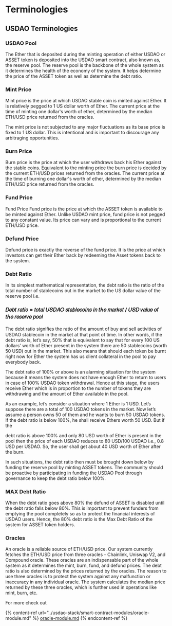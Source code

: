 # Terminologies

## USDAO Terminologies

### USDAO Pool <a href="#reserve-pool" id="reserve-pool"></a>

The Ether that is deposited during the minting operation of either USDAO or ASSET token is deposited into the USDAO smart contract, also known as, the reserve pool. The reserve pool is the backbone of the whole system as it determines the health of the economy of the system. It helps determine the price of the ASSET token as well as determine the debt ratio.

### Mint Price <a href="#mint-price" id="mint-price"></a>

Mint price is the price at which USDAO stable coin is minted against Ether. It is relatively pegged to 1 US dollar worth of Ether. The current price at the time of minting one dollar's worth of ether, determined by the median ETH/USD price returned from the oracles.

The mint price is not subjected to any major fluctuations as its base price is fixed to 1 US dollar. This is intentional and is important to discourage any arbitraging opportunities.

### Burn Price <a href="#burn-price" id="burn-price"></a>

Burn price is the price at which the user withdraws back his Ether against the stable coins. Equivalent to the minting price the burn price is decided by the current ETH/USD prices returned from the oracles. The current price at the time of burning one dollar's worth of ether, determined by the median ETH/USD price returned from the oracles.&#x20;

### Fund Price

Fund Price Fund price is the price at which the ASSET token is available to be minted against Ether. Unlike USDAO mint price, fund price is not pegged to any constant value. Its price can vary and is proportional to the current ETH/USD price.

### Defund Price <a href="#defund-price" id="defund-price"></a>

Defund price is exactly the reverse of the fund price. It is the price at which investors can get their Ether back by redeeming the Asset tokens back to the system.

### Debt Ratio <a href="#debt-ratio" id="debt-ratio"></a>

In its simplest mathematical representation, the debt ratio is the ratio of the total number of stablecoins out in the market to the US dollar value of the reserve pool i.e.

### **𝐷𝑒𝑏𝑡 𝑟𝑎𝑡𝑖𝑜 = 𝑡𝑜𝑡𝑎𝑙 𝑈𝑆𝐷𝐴𝑂 𝑠𝑡𝑎𝑏𝑙𝑒𝑐𝑜𝑖𝑛𝑠 𝑖𝑛 𝑡ℎ𝑒 𝑚𝑎𝑟𝑘𝑒𝑡 / 𝑈𝑆𝐷 𝑣𝑎𝑙𝑢𝑒 𝑜𝑓 𝑡ℎ𝑒 𝑟𝑒𝑠𝑒𝑟𝑣𝑒 𝑝𝑜𝑜𝑙**

The debt ratio signiﬁes the ratio of the amount of buy and sell activities of USDAO stablecoin in the market at that point of time. In other words, if the debt ratio is, let’s say, 50% that is equivalent to say that for every 100 US dollars' worth of Ether present in the system there are 50  stablecoins (worth 50 USD) out in the market. This also means that should each token be burnt right now for Ether the system has us client collateral in the pool to pay everybody back.

The debt ratio of 100% or above is an alarming situation for the system because it means the system does not have enough Ether to return to users in case of 100% USDAO token withdrawal. Hence at this stage, the users receive Ether which is in proportion to the number of tokens they are withdrawing and the amount of Ether available in the pool.

As an example, let’s consider a situation where 1 Ether is 1 USD. Let’s suppose there are a total of 100 USDAO tokens in the market. Now let’s assume a person owns 50 of them and he wants to burn 50 USDAO tokens. If the debt ratio is below 100%, he shall receive Ethers worth 50 USD. But if the

debt ratio is above 100% and only 80 USD worth of Ether is present in the pool then the price of each USDAO reduces to 80 USD/100 USDAO i.e., 0.8 USD per USDAO. So, the user shall get about 40 USD worth of Ether after the burn.

In such situations, the debt ratio then must be brought down below by funding the reserve pool by minting ASSET tokens. The community should be proactive by participating in funding the USDAO Pool through governance to keep the debt ratio below 100%.

### MAX Debt Ratio <a href="#max-debt-ratio" id="max-debt-ratio"></a>

When the debt ratio goes above 80% the defund of ASSET is disabled until the debt ratio falls below 80%. This is important to prevent funders from emptying the pool completely so as to protect the financial interests of USDAO users. Hence, the 80% debt ratio is the Max Debt Ratio of the system for ASSET token holders.

### Oracles <a href="#oracles" id="oracles"></a>

An oracle is a reliable source of ETH/USD price. Our system currently fetches the ETH/USD price from three oracles - Chainlink, Uniswap V2, and Compound oracle. These oracles are an indispensable part of the whole system as it determines the mint, burn, fund, and defund prices. The debt ratio is also determined by the prices returned by the oracles. The reason to use three oracles is to protect the system against any malfunction or inaccuracy in any individual oracle. The system calculates the median price returned by these three oracles, which is further used in operations like mint, burn, etc.&#x20;

For more check out

{% content-ref url="../usdao-stack/smart-contract-modules/oracle-module.md" %}
[oracle-module.md](../usdao-stack/smart-contract-modules/oracle-module.md)
{% endcontent-ref %}

